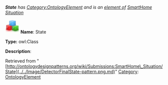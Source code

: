 ___State__ has [Category:OntologyElement](../../Category/OntologyElement.md "Category:OntologyElement") and is an [element of](../../Property/ElementOf.md "Property:ElementOf") [SmartHome Situation](../../Submissions/SmartHome_Situation.md "Submissions:SmartHome Situation")_


  




[![Class](../../images/thumb/2/27/Class.gif/45px-Class.gif)](../../Image/Class.gif.md "Class")
__Name__: State 


__Type:__ owl:Class 


__Description__: 





Retrieved from "[http://ontologydesignpatterns.org/wiki/Submissions:SmartHome\_Situation/State](../../Image/DetectorFinalState-pattern.png.md)"
 [Category](http://ontologydesignpatterns.org/wiki/Special:Categories "Special:Categories"): [OntologyElement](../../Category/OntologyElement.md "Category:OntologyElement")